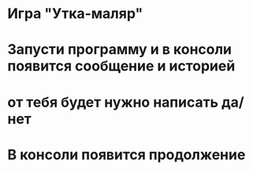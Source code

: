 # Игра "Утка-маляр"
# Запусти программу и в консоли появится сообщение и историей
# от тебя будет нужно написать да/нет
# В консоли появится продолжение